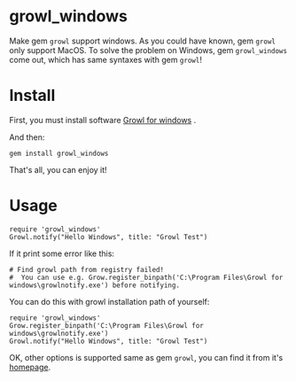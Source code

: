 growl_windows
=============

Make gem `growl` support windows.
As you could have known, gem `growl` only support MacOS. To solve the problem on
 Windows, gem `growl_windows` come out, which has same syntaxes with gem `growl`!

# Install

First, you must install software [Growl for windows](http://www.growlforwindows.com/gfw/) .

And then:

    gem install growl_windows

That's all, you can enjoy it!

# Usage

    require 'growl_windows'
    Growl.notify("Hello Windows", title: "Growl Test")

If it print some error like this:

    # Find growl path from registry failed!
    #  You can use e.g. Grow.register_binpath('C:\Program Files\Growl for windows\growlnotify.exe') before notifying.

You can do this with growl installation path of yourself:

    require 'growl_windows'
    Grow.register_binpath('C:\Program Files\Growl for windows\growlnotify.exe')
    Growl.notify("Hello Windows", title: "Growl Test")

OK, other options is supported same as gem `growl`, you can find it from it's [homepage](https://github.com/visionmedia/growl).